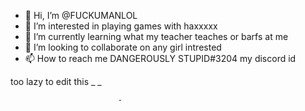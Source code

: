 - 👋 Hi, I’m @FUCKUMANLOL
- 👀 I’m interested in playing games with haxxxxx
- 🌱 I’m currently learning what my teacher teaches or barfs at me
- 💞️ I’m looking to collaborate on any girl intrested
- 📫 How to reach me DANGEROUSLY STUPID#3204 my discord id

<!---
FUCKUMANLOL/FUCKUMANLOL is a ✨ special ✨ repository because its `README.md` (this file) appears on your GitHub profile.
You can click the Preview link to take a look at your changes.
---> too lazy to edit this _ _
                            -
